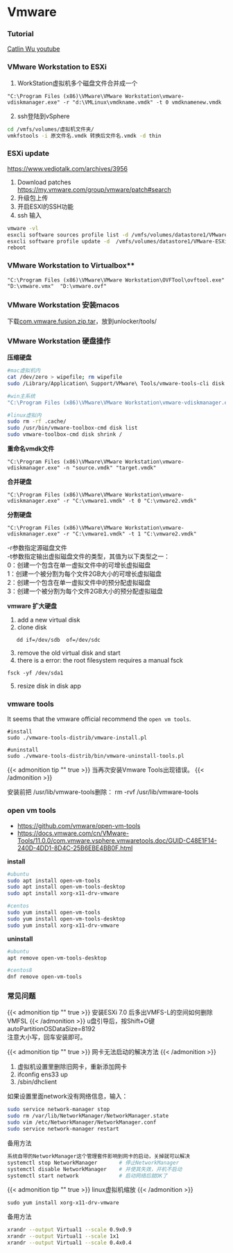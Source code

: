 # Vmware



### Tutorial  
[Catlin Wu youtube](https://www.youtube.com/c/CatlinWu/videos)



### VMware Workstation to ESXi  

1. WorkStation虚拟机多个磁盘文件合并成一个

```shell
"C:\Program Files (x86)\VMware\VMware Workstation\vmware-vdiskmanager.exe" -r "d:\VMLinux\vmdkname.vmdk" -t 0 vmdknamenew.vmdk
```
2. ssh登陆到vSphere
```bash
cd /vmfs/volumes/虚拟机文件夹/
vmkfstools -i 原文件名.vmdk 转换后文件名.vmdk -d thin
```

### ESXi update

https://www.vediotalk.com/archives/3956

1. Download patches https://my.vmware.com/group/vmware/patch#search	
2. 升级包上传
3. 开启ESXI的SSH功能
4. ssh 输入
```bash
vmware -vl
esxcli software sources profile list -d /vmfs/volumes/datastore1/VMware-ESXi-7.0U1c-17325551-depot.zip
esxcli software profile update -d  /vmfs/volumes/datastore1/VMware-ESXi-7.0U1c-17325551-depot.zip -p ESXi-7.0U1c-17325551-standard
reboot
```


### VMware Workstation to Virtualbox**

```shell
"C:\Program Files (x86)\VMware\VMware Workstation\OVFTool\ovftool.exe" "D:\vmware.vmx"  "D:\vmware.ovf"
```


### VMware Workstation 安装macos

下载[com.vmware.fusion.zip.tar](https://softwareupdate.vmware.com/cds/vmw-desktop/fusion/12.1.0/17195230/core/com.vmware.fusion.zip.tar)，放到unlocker/tools/


### VMware Workstation 硬盘操作

**压缩硬盘**
```bash
#mac虚拟机内
cat /dev/zero > wipefile; rm wipefile
sudo /Library/Application\ Support/VMware\ Tools/vmware-tools-cli disk shrink /

#win主系统 
"C:\Program Files (x86)\VMware\VMware Workstation\vmware-vdiskmanager.exe" -k "D:\vmware.vmdk" 

#linux虚拟内
sudo rm -rf .cache/
sudo /usr/bin/vmware-toolbox-cmd disk list
sudo vmware-toolbox-cmd disk shrink /
```

**重命名vmdk文件**
```shell
"C:\Program Files (x86)\VMware\VMware Workstation\vmware-vdiskmanager.exe" -n "source.vmdk" "target.vmdk"
```

**合并硬盘**
```shell
"C:\Program Files (x86)\VMware\VMware Workstation\vmware-vdiskmanager.exe" -r "C:\vmware1.vmdk" -t 0 "C:\vmware2.vmdk"
```

**分割硬盘**
```shell
"C:\Program Files (x86)\VMware\VMware Workstation\vmware-vdiskmanager.exe" -r "C:\vmware1.vmdk" -t 1 "C:\vmware2.vmdk"
```

-r参数指定源磁盘文件  
-t参数指定输出虚拟磁盘文件的类型，其值为以下类型之一：  
0：创建一个包含在单一虚拟文件中的可增长虚拟磁盘  
1：创建一个被分割为每个文件2GB大小的可增长虚拟磁盘  
2：创建一个包含在单一虚拟文件中的预分配虚拟磁盘  
3：创建一个被分割为每个文件2GB大小的预分配虚拟磁盘  

**vmware 扩大硬盘**
1. add a new virtual disk
2. clone disk
```
   dd if=/dev/sdb  of=/dev/sdc
```
3. remove the old virtual disk and start
4. there is a error: the root filesystem requires a manual fsck 
```
fsck -yf /dev/sda1
```
5. resize disk in disk app   

### vmware tools
It seems that the vmware official recommend the `open vm tools`.
```
#install
sudo ./vmware-tools-distrib/vmware-install.pl

#uninstall
sudo ./vmware-tools-distrib/bin/vmware-uninstall-tools.pl
```

{{< admonition tip "" true >}}
当再次安装Vmware Tools出现错误。
{{< /admonition >}}

安装前把 /usr/lib/vmware-tools删除： rm -rvf /usr/lib/vmware-tools


### open vm tools
- https://github.com/vmware/open-vm-tools  
- https://docs.vmware.com/cn/VMware-Tools/11.0.0/com.vmware.vsphere.vmwaretools.doc/GUID-C48E1F14-240D-4DD1-8D4C-25B6EBE4BB0F.html  

**install**
```bash
#ubuntu
sudo apt install open-vm-tools
sudo apt install open-vm-tools-desktop
sudo apt install xorg-x11-drv-vmware

#centos
sudo yum install open-vm-tools
sudo yum install open-vm-tools-desktop
sudo yum install xorg-x11-drv-vmware
```

**uninstall**
```bash
#ubuntu
apt remove open-vm-tools-desktop

#centos8
dnf remove open-vm-tools
```




### 常见问题
{{< admonition tip "" true >}}
安装ESXi 7.0 后多出VMFS-L的空间如何删除VMFSL
{{< /admonition >}}
u盘引导后，按Shift+O键  
autoPartitionOSDataSize=8192  
注意大小写，回车安装即可。  


{{< admonition tip ""  true >}}
网卡无法启动的解决方法
{{< /admonition >}}

1. 虚拟机设置里删除旧网卡，重新添加网卡
2. ifconfig ens33 up
3. /sbin/dhclient

如果设置里面network没有网络信息，输入：
```bash
sudo service network-manager stop
sudo rm /var/lib/NetworkManager/NetworkManager.state
sudo vim /etc/NetworkManager/NetworkManager.conf 
sudo service network-manager restart
```
备用方法
```bash
系统自带的NetworkManager这个管理套件影响到网卡的启动，关掉就可以解决
systemctl stop NetworkManager       # 停止NetworkManager
systemctl disable NetworkManager    # 并使其失效，开机不启动
systemctl start network             # 启动网络后就OK了
```


{{< admonition tip ""  true >}}
linux虚拟机缩放
{{< /admonition >}}

```
sudo yum install xorg-x11-drv-vmware
```
备用方法
```bash
xrandr --output Virtual1 --scale 0.9x0.9
xrandr --output Virtual1 --scale 1x1
xrandr --output Virtual1 --scale 0.4x0.4
```





